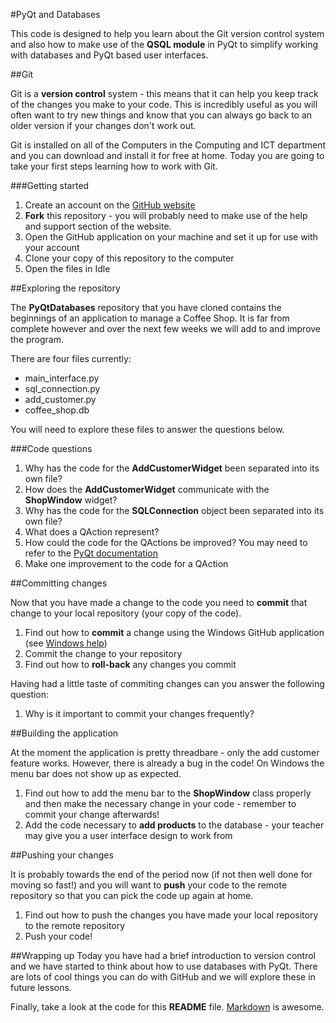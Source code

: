 #PyQt and Databases

This code is designed to help you learn about the Git version control system and also how to make use of the **QSQL module** in PyQt to simplify working with databases and PyQt based user interfaces.

##Git

Git is a **version control** system - this means that it can help you keep track of the changes you make to your code. This is incredibly useful as you will often want to try new things and know that you can always go back to an older version if your changes don't work out.

Git is installed on all of the Computers in the Computing and ICT department and you can download and install it for free at home. Today you are going to take your first steps learning how to work with Git.

###Getting started

1. Create an account on the [GitHub website][3]
2. **Fork** this repository - you will probably need to make use of the help and support section of the website.
3. Open the GitHub application on your machine and set it up for use with your account
4. Clone your copy of this repository to the computer
5. Open the files in Idle

##Exploring the repository

The **PyQtDatabases** repository that you have cloned contains the beginnings of an application to manage a Coffee Shop. It is far from complete however and over the next few weeks we will add to and improve the program.

There are four files currently:

- main_interface.py
- sql_connection.py
- add_customer.py
- coffee_shop.db

You will need to explore these files to answer the questions below.

###Code questions

1. Why has the code for the **AddCustomerWidget** been separated into its own file?
2. How does the **AddCustomerWidget** communicate with the **ShopWindow** widget?
3. Why has the code for the **SQLConnection** object been separated into its own file?
4. What does a QAction represent?
5. How could the code for the QActions be improved? You may need to refer to the [PyQt documentation][2]
6. Make one improvement to the code for a QAction

##Committing changes

Now that you have made a change to the code you need to **commit** that change to your local repository (your copy of the code).

1. Find out how to **commit** a change using the Windows GitHub application (see [Windows help][1])
2. Commit the change to your repository
3. Find out how to **roll-back** any changes you commit

Having had a little taste of commiting changes can you answer the following question:

1. Why is it important to commit your changes frequently?

##Building the application

At the moment the application is pretty threadbare - only the add customer feature works. However, there is already a bug in the code! On Windows the menu bar does not show up as expected.

1. Find out how to add the menu bar to the **ShopWindow** class properly and then make the necessary change in your code - remember to commit your change afterwards!
2. Add the code necessary to **add products** to the database - your teacher may give you a user interface design to work from

##Pushing your changes

It is probably towards the end of the period now (if not then well done for moving so fast!) and you will want to **push** your code to the remote repository so that you can pick the code up again at home.

1. Find out how to push the changes you have made your local repository to the remote repository
2. Push your code!

##Wrapping up
Today you have had a brief introduction to version control and we have started to think about how to use databases with PyQt. There are lots of cool things you can do with GitHub and we will explore these in future lessons.

Finally, take a look at the code for this **README** file. [Markdown][4] is awesome. 



[1]: http://windows.github.com/help
[2]: http://pyqt.sourceforge.net/Docs/PyQt4/classes.html
[3]: http://www.github.com
[4]: http://daringfireball.net/projects/markdown/



